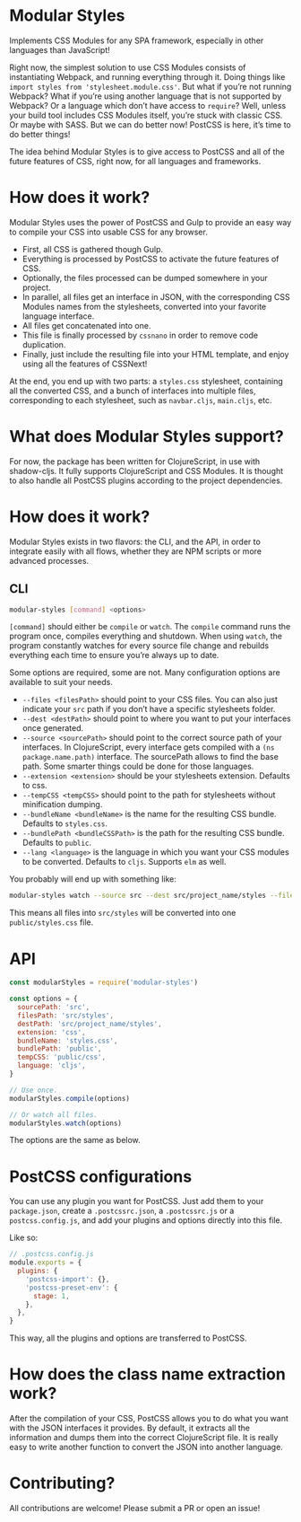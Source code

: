 # Modular Styles

Implements CSS Modules for any SPA framework, especially in other languages than
JavaScript!

Right now, the simplest solution to use CSS Modules consists of instantiating
Webpack, and running everything through it. Doing things like
`import styles from 'stylesheet.module.css'`. But what if you’re not running
Webpack? What if you’re using another language that is not supported by Webpack? Or a
language which don’t have access to `require`? Well, unless your build tool
includes CSS Modules itself, you’re stuck with classic CSS. Or maybe with SASS.
But we can do better now! PostCSS is here, it’s time to do better things!

The idea behind Modular Styles is to give
access to PostCSS and all of the future features of CSS, right now, for all
languages and frameworks.

# How does it work?

Modular Styles uses the power of PostCSS and Gulp to provide an easy way to
compile your CSS into usable CSS for any browser.

- First, all CSS is gathered though Gulp.
- Everything is processed by PostCSS to activate the future features of CSS.
- Optionally, the files processed can be dumped somewhere in your project.
- In parallel, all files get an interface in JSON, with the corresponding CSS
Modules names from the stylesheets, converted into your favorite language
interface.
- All files get concatenated into one.
- This file is finally processed by `cssnano` in order to remove code duplication.
- Finally, just include the resulting file into your HTML template, and enjoy
using all the features of CSSNext!

At the end, you end up with two parts: a `styles.css` stylesheet, containing all
the converted CSS, and a bunch of interfaces into multiple files, corresponding
to each stylesheet, such as `navbar.cljs`, `main.cljs`, etc.

# What does Modular Styles support?

For now, the package has been written for ClojureScript, in use with shadow-cljs.
It fully supports ClojureScript and CSS Modules. It is thought to also handle
all PostCSS plugins according to the project dependencies.

# How does it work?

Modular Styles exists in two flavors: the CLI, and the API, in order to
integrate easily with all flows, whether they are NPM scripts or more advanced
processes.

## CLI

```bash
modular-styles [command] <options>
```

`[command]` should either be `compile` or `watch`. The `compile` command runs the program
once, compiles everything and shutdown. When using `watch`, the program
constantly watches for every source file change and rebuilds everything each time
to ensure you’re always up to date.

Some options are required, some are not. Many configuration options are available to suit your needs.

- `--files <filesPath>` should point to your CSS files. You can also just
indicate your `src` path if you don’t have a specific stylesheets folder.
- `--dest <destPath>` should point to where you want to put your interfaces
once generated.
- `--source <sourcePath>` should point to the correct source path of your
interfaces. In ClojureScript, every interface gets compiled with a
`(ns package.name.path)` interface. The sourcePath allows to find the base path.
Some smarter things could be done for those languages.
- `--extension <extension>` should be your stylesheets extension. Defaults to css.
- `--tempCSS <tempCSS>` should point to the path for stylesheets without
minification dumping.
- `--bundleName <bundleName>` is the name for the resulting CSS bundle. Defaults to `styles.css`.
- `--bundlePath <bundleCSSPath>` is the path for the resulting CSS bundle. Defaults to `public`.
- `--lang <language>` is the language in which you want your CSS modules to be converted. Defaults to `cljs`. Supports `elm` as well.

You probably will end up with something like:

```bash
modular-styles watch --source src --dest src/project_name/styles --files src/styles
```

This means all files into `src/styles` will be converted into one
`public/styles.css` file.

# API

```javascript
const modularStyles = require('modular-styles')

const options = {
  sourcePath: 'src',
  filesPath: 'src/styles',
  destPath: 'src/project_name/styles',
  extension: 'css',
  bundleName: 'styles.css',
  bundlePath: 'public',
  tempCSS: 'public/css',
  language: 'cljs',
}

// Use once.
modularStyles.compile(options)

// Or watch all files.
modularStyles.watch(options)
```

The options are the same as below.

# PostCSS configurations

You can use any plugin you want for PostCSS. Just add them to your `package.json`,
create a `.postcssrc.json`, a `.postcssrc.js` or a `postcss.config.js`, and
add your plugins and options directly into this file.

Like so:

```javascript
// .postcss.config.js
module.exports = {
  plugins: {
    'postcss-import': {},
    'postcss-preset-env': {
      stage: 1,
    },
  },
}
```

This way, all the plugins and options are transferred to PostCSS.

# How does the class name extraction work?

After the compilation of your CSS, PostCSS allows you to do what you want with the
JSON interfaces it provides. By default, it extracts all the information and
dumps them into the correct ClojureScript file. It is really easy to write
another function to convert the JSON into another language.

# Contributing?

All contributions are welcome! Please submit a PR or open an issue!
